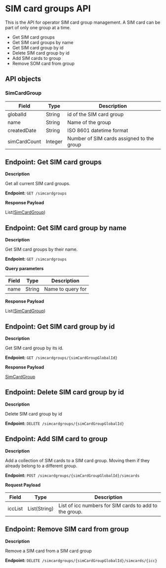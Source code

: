 # SIM card groups API
This is the API for operator SIM card group management.
A SIM card can be part of only one group at a time.

* Get SIM card groups
* Get SIM card groups by name
* Get SIM card group by id
* Delete SIM card group by id
* Add SIM cards to group
* Remove SOM card from group

## API objects

### SimCardGroup
| Field        | Type    | Description                               |
|--------------|---------|-------------------------------------------|
| globalId     | String  | id of the SIM card group                  |
| name         | String  | Name of the group                         |
| createdDate  | String  | ISO 8601 datetime format                  |
| simCardCount | Integer | Number of SIM cards assigned to the group |

## Endpoint: Get SIM card groups

**Description**

Get all current SIM card groups.

**Endpoint:** `GET /simcardgroups`

**Response Payload**

List([SimCardGroup](../simcard-groups/#simcardgroup))

## Endpoint: Get SIM card group by name

**Description**

Get SIM card groups by their name.

**Endpoint:** `GET /simcardgroups`

**Query parameters**

| Field | Type   | Description       |
|-------|--------|-------------------|
| name  | String | Name to query for |

**Response Payload**

List([SimCardGroup](../simcard-groups/#simcardgroup))

## Endpoint: Get SIM card group by id

**Description**

Get SIM card group by its id.

**Endpoint:** `GET /simcardgroups/{simCardGroupGlobalId}`

**Response Payload**

[SimCardGroup](../simcard-groups/#simcardgroup)

## Endpoint: Delete SIM card group by id

**Description**

Delete SIM card group by id

**Endpoint:** `DELETE /simcardgroups/{simCardGroupGlobalId}`

## Endpoint: Add SIM card to group

**Description**

Add a collection of SIM cards to a SIM card group. Moving them if they already belong to a different group.

**Endpoint:** `POST /simcardgroups/{simCardGroupGlobalId}/simcards`

**Request Payload**

| Field   | Type         | Description                                            |
|---------|--------------|--------------------------------------------------------|
| iccList | List(String) | List of icc numbers for SIM cards to add to the group. |

## Endpoint: Remove SIM card from group

**Description**

Remove a SIM card from a SIM card group

**Endpoint:** `DELETE /simcardgroups/{simCardGroupGlobalId}/simcards/{icc}`
